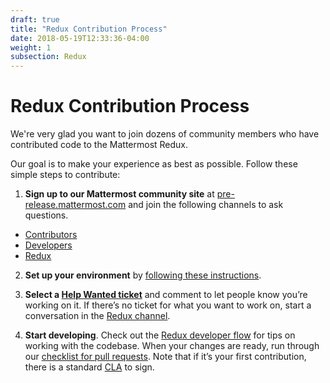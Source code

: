 ```yaml
---
draft: true
title: "Redux Contribution Process"
date: 2018-05-19T12:33:36-04:00
weight: 1
subsection: Redux
---
```


# Redux Contribution Process

We're very glad you want to join dozens of community members who have contributed code to the Mattermost Redux.

Our goal is to make your experience as best as possible. Follow these simple steps to contribute:

1. **Sign up to our Mattermost community site** at [pre-release.mattermost.com](https://pre-release.mattermost.com) and join the following channels to ask questions.
 - [Contributors](https://pre-release.mattermost.com/core/channels/tickets)
 - [Developers](https://pre-release.mattermost.com/core/channels/developers)
 - [Redux](https://pre-release.mattermost.com/core/channels/redux)

2. **Set up your environment** by [following these instructions](/contribute/redux/developer-setup).

3. **Select a [Help Wanted ticket](https://github.com/mattermost/mattermost-redux/issues?utf8=%E2%9C%93&q=is%3Aissue+is%3Aopen+%5BHelp+Wanted%5D)** and comment to let people know you’re working on it. If there’s no ticket for what you want to work on, start a conversation in the [Redux channel](https://pre-release.mattermost.com/core/channels/redux).

4. **Start developing**. Check out the [Redux developer flow](/contribute/redux/developer-workflow) for tips on working with the codebase. When your changes are ready, run through our [checklist for pull requests](/contribute/contribution-checklist). Note that if it’s your first contribution, there is a standard [CLA](https://www.mattermost.org/mattermost-contributor-agreement/) to sign.
